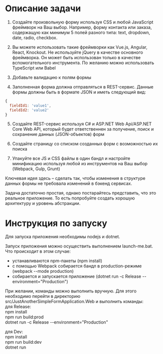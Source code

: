 # Описание задачи
1. Создайте произвольную форму используя CSS и любой JavaScript фреймворк на Ваш выбор. Например, форму контакта или заказа, содержащую как минимум 5 полей разного типа: text, dropdown, date, radio, checkbox.

2. Вы можете использовать такие фреймворки как Vue.js, Angular, React, Knockout. Не используйте jQuery в качестве основного фреймворка. Он может быть использован только в качестве вспомогательного инструмента. По желанию можно использовать TypeScript или Babel

3. Добавьте валидацию к полям формы

4. Заполненная форма должна отправляться в REST-сервис. Данные формы должны быть в формате JSON и иметь следующий вид:
```javascript
{
  fieldId1: 'value1',
  fieldId2: 'value2'
}
```
5. Создайте REST-сервис используя C# и ASP.NET Web Api/ASP.NET Core Web API, который будет ответственнен за получение, поиск и сохранение данных (JSON-объектов) форм

6. Создайте страницу со списком созданных форм с возможностью их поиска

7. Упакуйте все JS и CSS файлы в один бандл и настройте минификацию используя любой из инструментов на Ваш выбор (Webpack, Gulp, Grunt)

Ключевая идея здесь – сделать так, чтобы изменения в структуре данных формы не требовала изменений в бэкенд сервисах.

Задача достаточно простая, однако постарайтесь представить, что это реальное приложение. То есть попробуйте создать хорошую архитектуру и уровень абстракции.

# Инструкция по запуску
Для запуска приложения необходимы nodejs и dotnet.

Запуск приложения можно осуществить выполнением launch-me.bat. Что происходит в этом случае:
- устанавливаются npm-пакеты (npm install)
- с помощью Webpack собирается бандл в production-режиме (webpack --mode production)
- собирается и запускается приложение (dotnet run -c Release --environment="Production")  
  
При желании, команды можно выполнить вручную. Для этого необходимо перейти в директорию src/JustAnotherSimpleFormApplication.Web и выполнить команды:  
для Release:  
npm install  
npm run build:prod  
dotnet run -c Release --environment="Production"  
  
для Dev:  
npm install  
npm run build:dev  
dotnet run  
